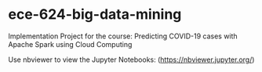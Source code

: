 # ece-624-big-data-mining

Implementation Project for the course: Predicting COVID-19 cases with Apache Spark using Cloud Computing

Use nbviewer to view the Jupyter Notebooks: (https://nbviewer.jupyter.org/)
